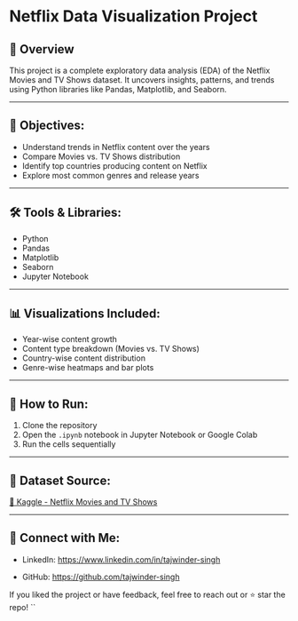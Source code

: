# Netflix Data Visualization Project

## 📌 Overview  
This project is a complete exploratory data analysis (EDA) of the Netflix Movies and TV Shows dataset. It uncovers insights, patterns, and trends using Python libraries like Pandas, Matplotlib, and Seaborn.

---

## 🎯 Objectives:
- Understand trends in Netflix content over the years  
- Compare Movies vs. TV Shows distribution  
- Identify top countries producing content on Netflix  
- Explore most common genres and release years  

---

## 🛠️ Tools & Libraries:
- Python  
- Pandas  
- Matplotlib  
- Seaborn  
- Jupyter Notebook  

---

## 📊 Visualizations Included:
- Year-wise content growth  
- Content type breakdown (Movies vs. TV Shows)  
- Country-wise content distribution  
- Genre-wise heatmaps and bar plots  

---

## 🚀 How to Run:
1. Clone the repository  
2. Open the `.ipynb` notebook in Jupyter Notebook or Google Colab  
3. Run the cells sequentially  

---

## 📁 Dataset Source:
[🔗 Kaggle - Netflix Movies and TV Shows](https://www.kaggle.com/datasets/shivamb/netflix-shows)

---

## 🤝 Connect with Me:
- LinkedIn: https://www.linkedin.com/in/tajwinder-singh
 
- GitHub: https://github.com/tajwinder-singh

If you liked the project or have feedback, feel free to reach out or ⭐ star the repo!
``
